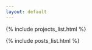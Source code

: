 ```yaml
---
layout: default
---
```


{% include projects_list.html %}

{% include posts_list.html %}

<br>
<br>
<br>
<br>
